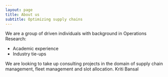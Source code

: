 ```yaml
---
layout: page
title: About us
subtitle: Optimizing supply chains
---
```


We are a group of driven individuals with background in Operations Research:

- Academic experience
- Industry tie-ups

We are looking to take up consulting projects in the domain of supply chain management, fleet 
management and slot allocation.
Kriti Bansal


